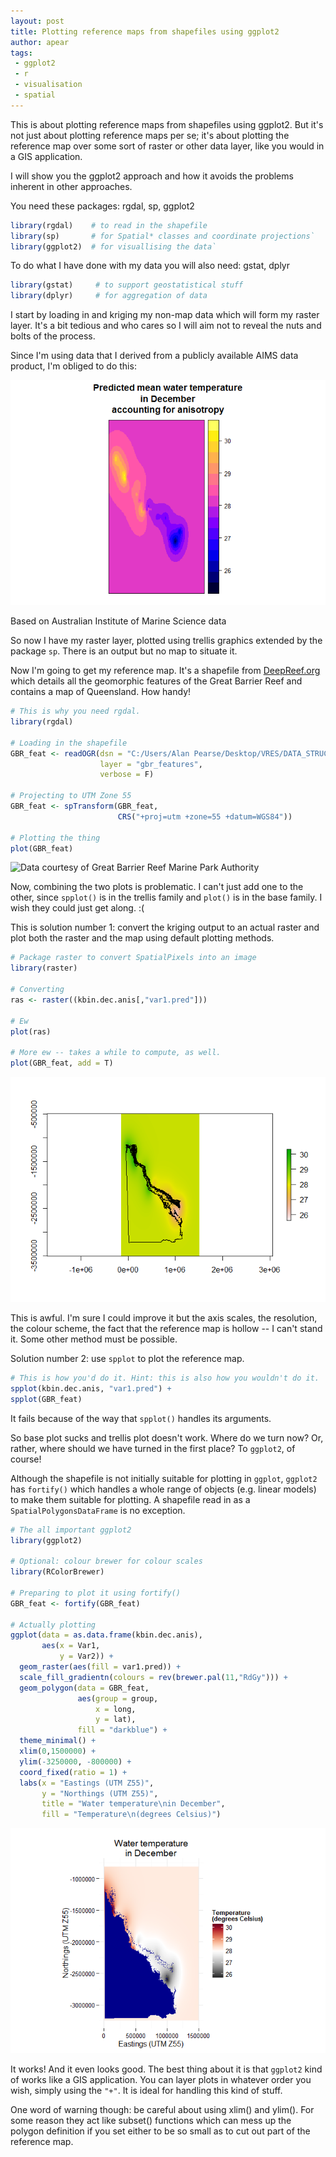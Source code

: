 ```yaml
---
layout: post
title: Plotting reference maps from shapefiles using ggplot2
author: apear
tags:
 - ggplot2
 - r
 - visualisation
 - spatial
---
```


This is about plotting reference maps from shapefiles using ggplot2. But it's not just about plotting reference maps per se; it's about plotting the reference map over some sort of raster or other data layer, like you would in a GIS application.

I will show you the ggplot2 approach and how it avoids the problems inherent in other approaches.

You need these packages: rgdal, sp, ggplot2

``` r
library(rgdal)    # to read in the shapefile
library(sp)       # for Spatial* classes and coordinate projections`
library(ggplot2)  # for visuallising the data`
```

To do what I have done with my data you will also need: gstat, dplyr

```r
library(gstat)     # to support geostatistical stuff
library(dplyr)     # for aggregation of data
```

<!---excerpt-break-->

I start by loading in and kriging my non-map data which will form my raster layer. It's a bit tedious and who cares so I will aim not to reveal the nuts and bolts of the process.

Since I'm using data that I derived from a publicly available AIMS data product, I'm obliged to do this:

![](/assets/2016-02-16-apear9-Plotting-reference-maps-from-shapefiles-using-ggplot2_files/figure-markdown_github/unnamed-chunk-6-1.png)

Based on Australian Institute of Marine Science data

So now I have my raster layer, plotted using trellis graphics extended by the package `sp`. There is an output but no map to situate it.

Now I'm going to get my reference map. It's a shapefile from [DeepReef.org](http://deepreef.org) which details all the geomorphic features of the Great Barrier Reef and contains a map of Queensland. How handy!

``` r
# This is why you need rgdal.
library(rgdal)

# Loading in the shapefile
GBR_feat <- readOGR(dsn = "C:/Users/Alan Pearse/Desktop/VRES/DATA_STRUCTURED/GEOGRAPHICAL_GEOLOGICAL/DeepReefOrg/Geomorphic_GBR/shape", 
                    layer = "gbr_features",
                    verbose = F)

# Projecting to UTM Zone 55 
GBR_feat <- spTransform(GBR_feat,
                        CRS("+proj=utm +zone=55 +datum=WGS84"))

# Plotting the thing
plot(GBR_feat)
```

![Data courtesy of Great Barrier Reef Marine Park Authority
](/assets/2016-02-16-apear9-Plotting-reference-maps-from-shapefiles-using-ggplot2_files/figure-markdown_github/unnamed-chunk-7-1.png)

Now, combining the two plots is problematic. I can't just add one to the other, since `spplot()` is in the trellis family and `plot()` is in the base family. I wish they could just get along. :(

This is solution number 1: convert the kriging output to an actual raster and plot both the raster and the map using default plotting methods.

``` r
# Package raster to convert SpatialPixels into an image
library(raster)

# Converting
ras <- raster((kbin.dec.anis[,"var1.pred"]))

# Ew
plot(ras)

# More ew -- takes a while to compute, as well.
plot(GBR_feat, add = T)
```

![](/assets/2016-02-16-apear9-Plotting-reference-maps-from-shapefiles-using-ggplot2_files/figure-markdown_github/unnamed-chunk-8-1.png)

This is awful. I'm sure I could improve it but the axis scales, the resolution, the colour scheme, the fact that the reference map is hollow -- I can't stand it. Some other method must be possible.

Solution number 2: use `spplot` to plot the reference map.

``` r
# This is how you'd do it. Hint: this is also how you wouldn't do it.
spplot(kbin.dec.anis, "var1.pred") + 
spplot(GBR_feat) 
```

It fails because of the way that `spplot()` handles its arguments.

So base plot sucks and trellis plot doesn't work. Where do we turn now? Or, rather, where should we have turned in the first place? To `ggplot2`, of course!

Although the shapefile is not initially suitable for plotting in `ggplot`, `ggplot2` has `fortify()` which handles a whole range of objects (e.g. linear models) to make them suitable for plotting. A shapefile read in as a `SpatialPolygonsDataFrame` is no exception.

``` r
# The all important ggplot2
library(ggplot2)

# Optional: colour brewer for colour scales
library(RColorBrewer)

# Preparing to plot it using fortify()
GBR_feat <- fortify(GBR_feat)

# Actually plotting
ggplot(data = as.data.frame(kbin.dec.anis),
       aes(x = Var1, 
           y = Var2)) +
  geom_raster(aes(fill = var1.pred)) +
  scale_fill_gradientn(colours = rev(brewer.pal(11,"RdGy"))) +
  geom_polygon(data = GBR_feat, 
               aes(group = group, 
                   x = long, 
                   y = lat),
               fill = "darkblue") +
  theme_minimal() +
  xlim(0,1500000) +
  ylim(-3250000, -800000) +
  coord_fixed(ratio = 1) +
  labs(x = "Eastings (UTM Z55)",
       y = "Northings (UTM Z55)",
       title = "Water temperature\nin December",
       fill = "Temperature\n(degrees Celsius)")
```

![](/assets/2016-02-16-apear9-Plotting-reference-maps-from-shapefiles-using-ggplot2_files/figure-markdown_github/unnamed-chunk-10-1.png)

It works! And it even looks good. The best thing about it is that `ggplot2` kind of works like a GIS application. You can layer plots in whatever order you wish, simply using the `"+"`. It is ideal for handling this kind of stuff.

One word of warning though: be careful about using xlim() and ylim(). For some reason they act like subset() functions which can mess up the polygon definition if you set either to be so small as to cut out part of the reference map.
